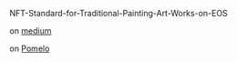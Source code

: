 NFT-Standard-for-Traditional-Painting-Art-Works-on-EOS

on [medium](https://shufannft.medium.com/nftart-73952f0f856b)

on [Pomelo](https://pomelo.io/grants/nftart)
